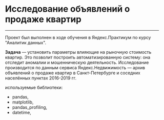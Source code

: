 # Исследование объявлений о продаже квартир
____________________________________________________________________________
Проект был выполнен в ходе обучения в Яндекс.Практикум по курсу "Аналитик данных".

**Задача** — установить параметры влияющие на рыночную стоимость квартир. Это позволит построить автоматизированную систему: она отследит аномалии и мошенническую деятельность. Исследование производится по данным сервиса Яндекс.Недвижимость — архив объявлений о продаже квартир в Санкт-Петербурге и соседних населённых пунктах 2016-2019 гг.

используемые библиотеки:
- pandas,
- matplotlib,
- pandas_profiling,
- datetime,
